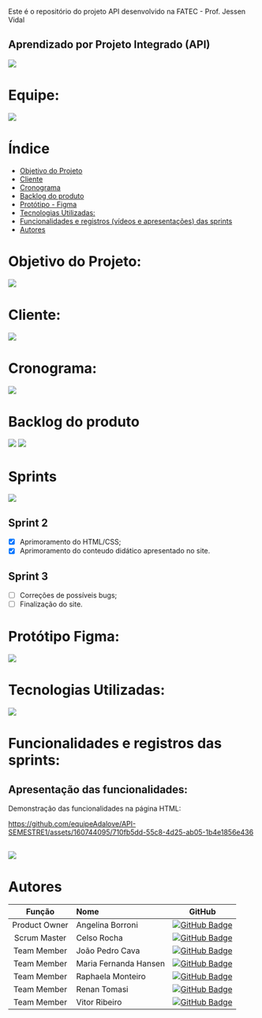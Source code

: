 Este é o repositório do projeto API desenvolvido na FATEC - Prof. Jessen Vidal
## Aprendizado por Projeto Integrado (API)

<img src="/assets/img/Apresentação.jpg">

# Equipe:
<img src="/assets/img/Sprint 1/Scrum Team_I.jpg">



# Índice
* [Objetivo do Projeto](#objetivo-do-projeto)
* [Cliente](#cliente)
* [Cronograma](#cronograma)
* [Backlog do produto](#backlog-do-produto)
* [Protótipo - Figma](#prototipo)
* [Tecnologias Utilizadas:](#tecnologias-utilizadas)
* [Funcionalidades e registros (vídeos e apresentações) das sprints](#funcionalidades-e-registros-das-sprints)
* [Autores](#autores)

# Objetivo do Projeto:
<img src="/assets/img/Sprint 2/Objetivo.jpg">

# Cliente:
<img src="/assets/img/Sprint 2/Requisito.jpg">


# Cronograma:
<img src="/assets/img/Sprint 2/Cronograma.jpg">

##

# Backlog do produto
<img src="/assets/img/Sprint 2/Product Backlog.jpg">
<img src="/assets/img/Sprint 2/Product BacklogII.jpg">

# Sprints
<img src="/assets/img/Sprint 2/Sprint Backlog.jpg">


## Sprint 2
- [X] Aprimoramento do HTML/CSS;
- [X] Aprimoramento do conteudo didático apresentado no site.
      
## Sprint 3
- [ ] Correções de possíveis bugs;
- [ ] Finalização do site.
      
##

# Protótipo Figma:
<img src="/assets/img/Telas.jpg">

##

# Tecnologias Utilizadas:
<img src="/assets/img/Sprint 2/Ferramentas.jpg">

# Funcionalidades e registros das sprints:
## Apresentação das funcionalidades:
Demonstração das funcionalidades na página HTML:      


https://github.com/equipeAdalove/API-SEMESTRE1/assets/160744095/710fb5dd-55c8-4d25-ab05-1b4e1856e436


##

<img src="/assets/img/Agradecimento.jpg">

# Autores
|    Função     | Nome                                  |                                                                                                                                                      GitHub                                                                                                                                                               |
| :-----------: | :------------------------------------ | :-------------------------------------------------------------------------------------------------------------------------------------------------------------------------------------------------------------------------------------------------------------------------------------------------------------------------: |
| Product Owner |   Angelina Borroni         |     [![GitHub Badge](https://img.shields.io/badge/GitHub-111217?style=flat-square&logo=github&logoColor=white)](https://github.com/borroniff)              |
| Scrum Master  | Celso Rocha |      [![GitHub Badge](https://img.shields.io/badge/GitHub-111217?style=flat-square&logo=github&logoColor=white)](https://github.com/celsick)     |
|  Team Member  | João Pedro Cava                 |   [![GitHub Badge](https://img.shields.io/badge/GitHub-111217?style=flat-square&logo=github&logoColor=white)](https://github.com/JoaoPedroCava)   |
| Team Member   | Maria Fernanda Hansen              |         [![GitHub Badge](https://img.shields.io/badge/GitHub-111217?style=flat-square&logo=github&logoColor=white)](https://github.com/Madhs31)        |
|  Team Member  | Raphaela Monteiro       |           [![GitHub Badge](https://img.shields.io/badge/GitHub-111217?style=flat-square&logo=github&logoColor=white)](https://github.com/raphaelamonteiro)          |
|  Team Member  | Renan Tomasi       |           [![GitHub Badge](https://img.shields.io/badge/GitHub-111217?style=flat-square&logo=github&logoColor=white)](https://github.com/renan21-tg)          |
|  Team Member  | Vitor Ribeiro                 |        [![GitHub Badge](https://img.shields.io/badge/GitHub-111217?style=flat-square&logo=github&logoColor=white)](https://github.com/ribeirovitor04)        |

